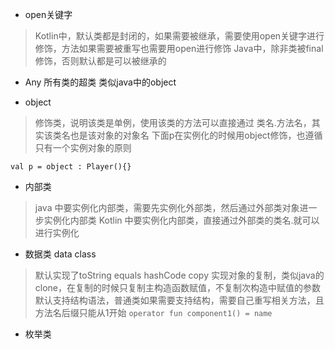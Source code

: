 - open关键字
> Kotlin中，默认类都是封闭的，如果需要被继承，需要使用open关键字进行修饰，方法如果需要被重写也需要用open进行修饰
> Java中，除非类被final修饰，否则默认都是可以被继承的

- Any 所有类的超类 类似java中的object


- object 
> 修饰类，说明该类是单例，使用该类的方法可以直接通过 类名.方法名，其实该类名也是该对象的对象名
> 下面p在实例化的时候用object修饰，也遵循只有一个实例对象的原则

`val p = object : Player(){}
 `
 
- 内部类
> java 中要实例化内部类，需要先实例化外部类，然后通过外部类对象进一步实例化内部类
> Kotlin 中要实例化内部类，直接通过外部类的类名.就可以进行实例化

- 数据类 data class
> 默认实现了toString equals hashCode 
> copy 实现对象的复制，类似java的clone，在复制的时候只复制主构造函数赋值，不复制次构造中赋值的参数
> 默认支持结构语法，普通类如果需要支持结构，需要自己重写相关方法，且方法名后缀只能从1开始
>`operator fun component1() = name`

- 枚举类









